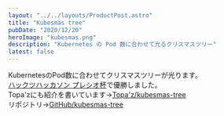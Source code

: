 ```yaml
---
layout: "../../layouts/ProductPost.astro"
title: "Kubesmas tree"
pubDate: "2020/12/20"
heroImage: "kubesmas.png"
description: "Kubernetes の Pod 数に合わせて光るクリスマスツリー"
latest: false
---
```


KubernetesのPod数に合わせてクリスマスツリーが光ります。  
[ハックツハッカソン プレシオ杯](https://hackz.team/news/5TfqHI0yyPCQn8Lppzh9mK)で優勝しました。  
Topa'zにも紹介を書いています→[Topa'z/kubesmas-tree](https://topaz.dev/projects/c00sudq23akg008ogemg)  
リポジトリ→[GitHub/kubesmas-tree](https://github.com/kanko-dori/kubesmas-tree)
